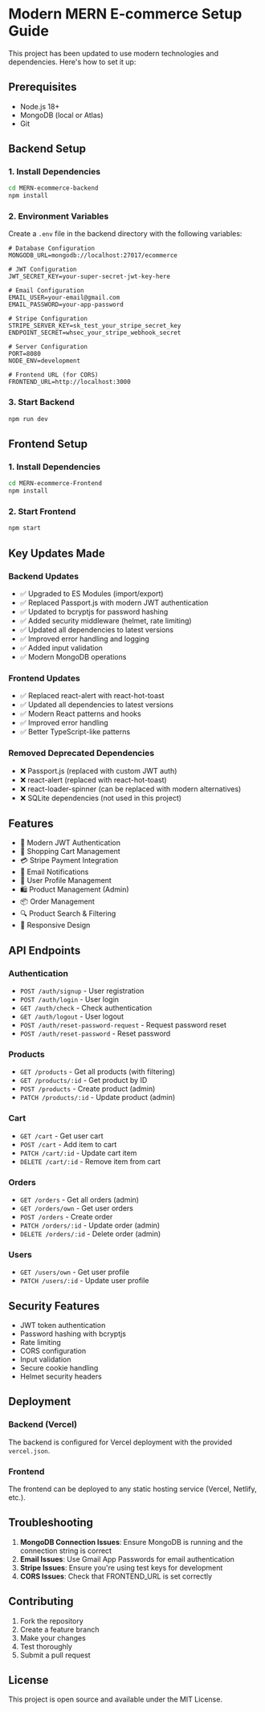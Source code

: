 # Modern MERN E-commerce Setup Guide

This project has been updated to use modern technologies and dependencies. Here's how to set it up:

## Prerequisites

- Node.js 18+ 
- MongoDB (local or Atlas)
- Git

## Backend Setup

### 1. Install Dependencies
```bash
cd MERN-ecommerce-backend
npm install
```

### 2. Environment Variables
Create a `.env` file in the backend directory with the following variables:

```env
# Database Configuration
MONGODB_URL=mongodb://localhost:27017/ecommerce

# JWT Configuration
JWT_SECRET_KEY=your-super-secret-jwt-key-here

# Email Configuration
EMAIL_USER=your-email@gmail.com
EMAIL_PASSWORD=your-app-password

# Stripe Configuration
STRIPE_SERVER_KEY=sk_test_your_stripe_secret_key
ENDPOINT_SECRET=whsec_your_stripe_webhook_secret

# Server Configuration
PORT=8080
NODE_ENV=development

# Frontend URL (for CORS)
FRONTEND_URL=http://localhost:3000
```

### 3. Start Backend
```bash
npm run dev
```

## Frontend Setup

### 1. Install Dependencies
```bash
cd MERN-ecommerce-Frontend
npm install
```

### 2. Start Frontend
```bash
npm start
```

## Key Updates Made

### Backend Updates
- ✅ Upgraded to ES Modules (import/export)
- ✅ Replaced Passport.js with modern JWT authentication
- ✅ Updated to bcryptjs for password hashing
- ✅ Added security middleware (helmet, rate limiting)
- ✅ Updated all dependencies to latest versions
- ✅ Improved error handling and logging
- ✅ Added input validation
- ✅ Modern MongoDB operations

### Frontend Updates
- ✅ Replaced react-alert with react-hot-toast
- ✅ Updated all dependencies to latest versions
- ✅ Modern React patterns and hooks
- ✅ Improved error handling
- ✅ Better TypeScript-like patterns

### Removed Deprecated Dependencies
- ❌ Passport.js (replaced with custom JWT auth)
- ❌ react-alert (replaced with react-hot-toast)
- ❌ react-loader-spinner (can be replaced with modern alternatives)
- ❌ SQLite dependencies (not used in this project)

## Features

- 🔐 Modern JWT Authentication
- 🛒 Shopping Cart Management
- 💳 Stripe Payment Integration
- 📧 Email Notifications
- 👤 User Profile Management
- 🛍️ Product Management (Admin)
- 📦 Order Management
- 🔍 Product Search & Filtering
- 📱 Responsive Design

## API Endpoints

### Authentication
- `POST /auth/signup` - User registration
- `POST /auth/login` - User login
- `GET /auth/check` - Check authentication
- `GET /auth/logout` - User logout
- `POST /auth/reset-password-request` - Request password reset
- `POST /auth/reset-password` - Reset password

### Products
- `GET /products` - Get all products (with filtering)
- `GET /products/:id` - Get product by ID
- `POST /products` - Create product (admin)
- `PATCH /products/:id` - Update product (admin)

### Cart
- `GET /cart` - Get user cart
- `POST /cart` - Add item to cart
- `PATCH /cart/:id` - Update cart item
- `DELETE /cart/:id` - Remove item from cart

### Orders
- `GET /orders` - Get all orders (admin)
- `GET /orders/own` - Get user orders
- `POST /orders` - Create order
- `PATCH /orders/:id` - Update order (admin)
- `DELETE /orders/:id` - Delete order (admin)

### Users
- `GET /users/own` - Get user profile
- `PATCH /users/:id` - Update user profile

## Security Features

- JWT token authentication
- Password hashing with bcryptjs
- Rate limiting
- CORS configuration
- Input validation
- Secure cookie handling
- Helmet security headers

## Deployment

### Backend (Vercel)
The backend is configured for Vercel deployment with the provided `vercel.json`.

### Frontend
The frontend can be deployed to any static hosting service (Vercel, Netlify, etc.).

## Troubleshooting

1. **MongoDB Connection Issues**: Ensure MongoDB is running and the connection string is correct
2. **Email Issues**: Use Gmail App Passwords for email authentication
3. **Stripe Issues**: Ensure you're using test keys for development
4. **CORS Issues**: Check that FRONTEND_URL is set correctly

## Contributing

1. Fork the repository
2. Create a feature branch
3. Make your changes
4. Test thoroughly
5. Submit a pull request

## License

This project is open source and available under the MIT License. 